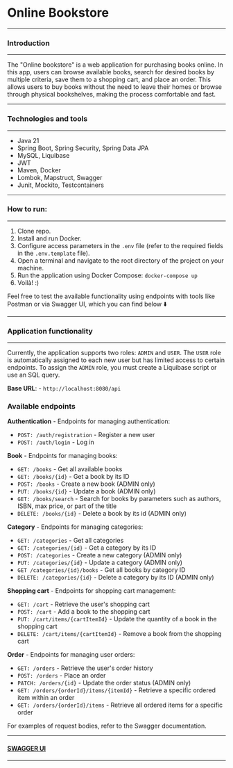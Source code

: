 # Online Bookstore

---

### Introduction

---

The "Online bookstore" is a web application for purchasing books online.
In this app, users can browse available books, search for desired books by multiple criteria, save them to a shopping cart, and place an order.
This allows users to buy books without the need to leave their homes or browse through physical bookshelves, making the process comfortable and fast.

---

### Technologies and tools

---

- Java 21
- Spring Boot, Spring Security, Spring Data JPA
- MySQL, Liquibase
- JWT
- Maven, Docker
- Lombok, Mapstruct, Swagger
- Junit, Mockito, Testcontainers

---

### How to run:

---

1. Clone repo.
2. Install and run Docker.
3. Configure access parameters in the `.env` file (refer to the required fields in the `.env.template` file).
4. Open a terminal and navigate to the root directory of the project on your machine.
5. Run the application using Docker Compose: `docker-compose up`
6. Voilà! :)

Feel free to test the available functionality using endpoints with tools like Postman or via Swagger UI, which you can find below ⬇️

---

### Application functionality

---

Currently, the application supports two roles: `ADMIN` and `USER`. The `USER` role is automatically assigned to each new user but has limited access to certain endpoints. To assign the `ADMIN` role, you must create a Liquibase script or use an SQL query.

**Base URL**: - `http://localhost:8080/api`

### Available endpoints

**Authentication** - Endpoints for managing authentication:
- `POST: /auth/registration` - Register a new user
- `POST: /auth/login` - Log in

**Book** - Endpoints for managing books:
- `GET: /books` - Get all available books
- `GET: /books/{id}` - Get a book by its ID
- `POST: /books` - Create a new book (ADMIN only)
- `PUT: /books/{id}` - Update a book (ADMIN only)
- `GET: /books/search` - Search for books by parameters such as authors, ISBN, max price, or part of the title
- `DELETE: /books/{id}` - Delete a book by its id (ADMIN only)

**Category** - Endpoints for managing categories:
- `GET: /categories` - Get all categories
- `GET: /categories/{id}` - Get a category by its ID
- `POST: /categories` - Create a new category (ADMIN only)
- `PUT: /categories/{id}` - Update a category (ADMIN only)
- `GET /categories/{id}/books` - Get all books by category ID
- `DELETE: /categories/{id}` - Delete a category by its ID (ADMIN only)

**Shopping cart** - Endpoints for shopping cart management:
- `GET: /cart` - Retrieve the user's shopping cart
- `POST: /cart` - Add a book to the shopping cart
- `PUT: /cart/items/{cartItemId}` - Update the quantity of a book in the shopping cart
- `DELETE: /cart/items/{cartItemId}` - Remove a book from the shopping cart

**Order** - Endpoints for managing user orders:
- `GET: /orders` - Retrieve the user's order history
- `POST: /orders` - Place an order
- `PATCH: /orders/{id}` - Update the order status (ADMIN only)
- `GET: /orders/{orderId}/items/{itemId}` - Retrieve a specific ordered item within an order
- `GET: /orders/{orderId}/items` - Retrieve all ordered items for a specific order

For examples of request bodies, refer to the Swagger documentation.

---

#### [SWAGGER UI](http://localhost:8080/api/swagger-ui/index.html#/)

---